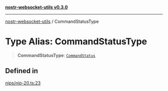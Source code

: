 [**nostr-websocket-utils v0.3.0**](../README.md)

***

[nostr-websocket-utils](../globals.md) / CommandStatusType

# Type Alias: CommandStatusType

> **CommandStatusType**: [`CommandStatus`](../enumerations/CommandStatus.md)

## Defined in

[nips/nip-20.ts:23](https://github.com/HumanjavaEnterprises/nostr-websocket-utils/blob/main/src/nips/nip-20.ts#L23)
